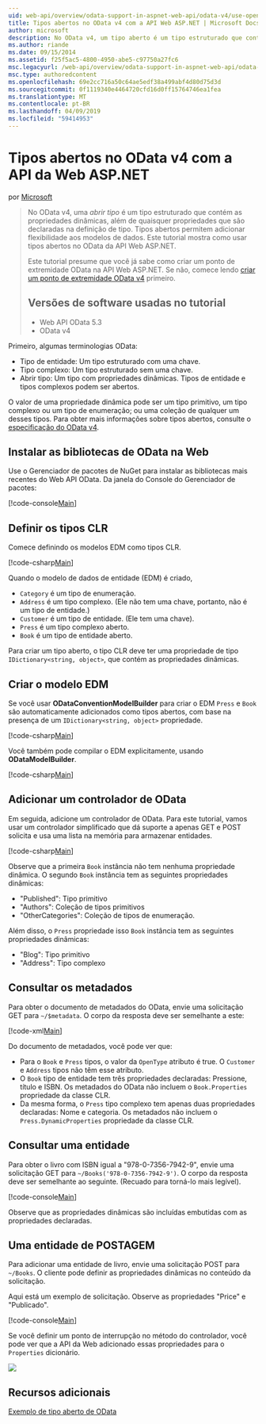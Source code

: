 ```yaml
---
uid: web-api/overview/odata-support-in-aspnet-web-api/odata-v4/use-open-types-in-odata-v4
title: Tipos abertos no OData v4 com a API Web ASP.NET | Microsoft Docs
author: microsoft
description: No OData v4, um tipo aberto é um tipo estruturado que contém as propriedades dinâmicas, além de quaisquer propriedades que são declaradas na definição de tipo. Abra...
ms.author: riande
ms.date: 09/15/2014
ms.assetid: f25f5ac5-4800-4950-abe5-c97750a27fc6
msc.legacyurl: /web-api/overview/odata-support-in-aspnet-web-api/odata-v4/use-open-types-in-odata-v4
msc.type: authoredcontent
ms.openlocfilehash: 69e2cc716a50c64ae5edf38a499abf4d80d75d3d
ms.sourcegitcommit: 0f1119340e4464720cfd16d0ff15764746ea1fea
ms.translationtype: MT
ms.contentlocale: pt-BR
ms.lasthandoff: 04/09/2019
ms.locfileid: "59414953"
---
```

# <a name="open-types-in-odata-v4-with-aspnet-web-api"></a>Tipos abertos no OData v4 com a API da Web ASP.NET

por [Microsoft](https://github.com/microsoft)

> No OData v4, uma *abrir tipo* é um tipo estruturado que contém as propriedades dinâmicas, além de quaisquer propriedades que são declaradas na definição de tipo. Tipos abertos permitem adicionar flexibilidade aos modelos de dados. Este tutorial mostra como usar tipos abertos no OData da API Web ASP.NET.
> 
> Este tutorial presume que você já sabe como criar um ponto de extremidade OData na API Web ASP.NET. Se não, comece lendo [criar um ponto de extremidade OData v4](create-an-odata-v4-endpoint.md) primeiro.
> 
> ## <a name="software-versions-used-in-the-tutorial"></a>Versões de software usadas no tutorial
> 
> 
> - Web API OData 5.3
> - OData v4


Primeiro, algumas terminologias OData:

- Tipo de entidade: Um tipo estruturado com uma chave.
- Tipo complexo: Um tipo estruturado sem uma chave.
- Abrir tipo: Um tipo com propriedades dinâmicas. Tipos de entidade e tipos complexos podem ser abertos.

O valor de uma propriedade dinâmica pode ser um tipo primitivo, um tipo complexo ou um tipo de enumeração; ou uma coleção de qualquer um desses tipos. Para obter mais informações sobre tipos abertos, consulte o [especificação do OData v4](http://www.odata.org/documentation/odata-version-4-0/).

## <a name="install-the-web-odata-libraries"></a>Instalar as bibliotecas de OData na Web

Use o Gerenciador de pacotes de NuGet para instalar as bibliotecas mais recentes do Web API OData. Da janela do Console do Gerenciador de pacotes:

[!code-console[Main](use-open-types-in-odata-v4/samples/sample1.cmd)]

## <a name="define-the-clr-types"></a>Definir os tipos CLR

Comece definindo os modelos EDM como tipos CLR.

[!code-csharp[Main](use-open-types-in-odata-v4/samples/sample2.cs)]

Quando o modelo de dados de entidade (EDM) é criado,

- `Category` é um tipo de enumeração.
- `Address` é um tipo complexo. (Ele não tem uma chave, portanto, não é um tipo de entidade.)
- `Customer` é um tipo de entidade. (Ele tem uma chave).
- `Press` é um tipo complexo aberto.
- `Book` é um tipo de entidade aberto.

Para criar um tipo aberto, o tipo CLR deve ter uma propriedade de tipo `IDictionary<string, object>`, que contém as propriedades dinâmicas.

## <a name="build-the-edm-model"></a>Criar o modelo EDM

Se você usar **ODataConventionModelBuilder** para criar o EDM `Press` e `Book` são automaticamente adicionados como tipos abertos, com base na presença de um `IDictionary<string, object>` propriedade.

[!code-csharp[Main](use-open-types-in-odata-v4/samples/sample3.cs)]

Você também pode compilar o EDM explicitamente, usando **ODataModelBuilder**.

[!code-csharp[Main](use-open-types-in-odata-v4/samples/sample4.cs)]

## <a name="add-an-odata-controller"></a>Adicionar um controlador de OData

Em seguida, adicione um controlador de OData. Para este tutorial, vamos usar um controlador simplificado que dá suporte a apenas GET e POST solicita e usa uma lista na memória para armazenar entidades.

[!code-csharp[Main](use-open-types-in-odata-v4/samples/sample5.cs)]

Observe que a primeira `Book` instância não tem nenhuma propriedade dinâmica. O segundo `Book` instância tem as seguintes propriedades dinâmicas:

- "Published": Tipo primitivo
- "Authors": Coleção de tipos primitivos
- "OtherCategories": Coleção de tipos de enumeração.

Além disso, o `Press` propriedade isso `Book` instância tem as seguintes propriedades dinâmicas:

- "Blog": Tipo primitivo
- "Address": Tipo complexo

## <a name="query-the-metadata"></a>Consultar os metadados

Para obter o documento de metadados do OData, envie uma solicitação GET para `~/$metadata`. O corpo da resposta deve ser semelhante a este:

[!code-xml[Main](use-open-types-in-odata-v4/samples/sample6.xml?highlight=5,21)]

Do documento de metadados, você pode ver que:

- Para o `Book` e `Press` tipos, o valor da `OpenType` atributo é true. O `Customer` e `Address` tipos não têm esse atributo.
- O `Book` tipo de entidade tem três propriedades declaradas: Pressione, título e ISBN. Os metadados do OData não incluem o `Book.Properties` propriedade da classe CLR.
- Da mesma forma, o `Press` tipo complexo tem apenas duas propriedades declaradas: Nome e categoria. Os metadados não incluem o `Press.DynamicProperties` propriedade da classe CLR.

## <a name="query-an-entity"></a>Consultar uma entidade

Para obter o livro com ISBN igual a "978-0-7356-7942-9", envie uma solicitação GET para `~/Books('978-0-7356-7942-9')`. O corpo da resposta deve ser semelhante ao seguinte. (Recuado para torná-lo mais legível).

[!code-console[Main](use-open-types-in-odata-v4/samples/sample7.cmd?highlight=8-13,15-23)]

Observe que as propriedades dinâmicas são incluídas embutidas com as propriedades declaradas.

## <a name="post-an-entity"></a>Uma entidade de POSTAGEM

Para adicionar uma entidade de livro, envie uma solicitação POST para `~/Books`. O cliente pode definir as propriedades dinâmicas no conteúdo da solicitação.

Aqui está um exemplo de solicitação. Observe as propriedades "Price" e "Publicado".

[!code-console[Main](use-open-types-in-odata-v4/samples/sample8.cmd?highlight=10)]

Se você definir um ponto de interrupção no método do controlador, você pode ver que a API da Web adicionado essas propriedades para o `Properties` dicionário.

![](use-open-types-in-odata-v4/_static/image1.png)

## <a name="additional-resources"></a>Recursos adicionais

[Exemplo de tipo aberto de OData](http://aspnet.codeplex.com/sourcecontrol/latest#Samples/WebApi/OData/v4/ODataOpenTypeSample/ReadMe.txt)
